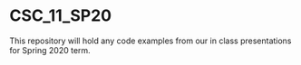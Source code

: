 # CSC_11_SP20

This repository will hold any code examples from our in class presentations for Spring 2020 term.
